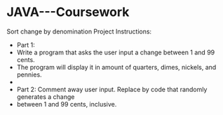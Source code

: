 # JAVA---Coursework
Sort change by denomination
Project Instructions:

 * Part 1:
 * Write a program that asks the user input a change between 1 and 99 cents. 
 * The program will display it in amount of quarters, dimes, nickels, and pennies.
 *
 * Part 2: Comment away user input. Replace by code that randomly generates a change
 * between 1 and 99 cents, inclusive.
